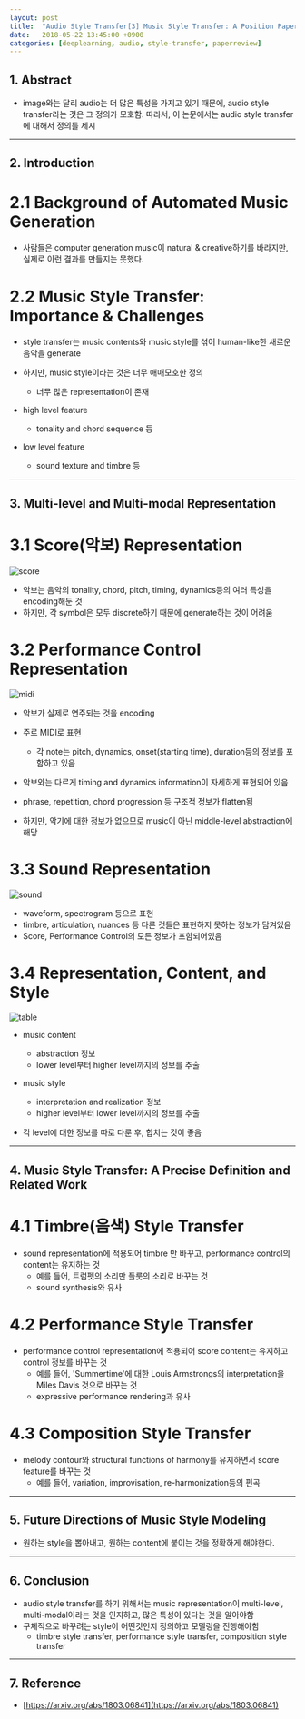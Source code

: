```yaml
---
layout: post
title:  "Audio Style Transfer[3] Music Style Transfer: A Position Paper(2018) - Review"
date:   2018-05-22 13:45:00 +0900
categories: [deeplearning, audio, style-transfer, paperreview]
---
```


## 1. Abstract
- image와는 달리 audio는 더 많은 특성을 가지고 있기 때문에, audio style transfer라는 것은 그 정의가 모호함. 따라서, 이 논문에서는 audio style transfer에 대해서 정의를 제시

-----

## 2. Introduction
# 2.1 Background of Automated Music Generation
- 사람들은 computer generation music이 natural & creative하기를 바라지만, 실제로 이런 결과를 만들지는 못했다. 

# 2.2 Music Style Transfer: Importance & Challenges
- style transfer는 music contents와 music style를 섞어 human-like한 새로운 음악을 generate
- 하지만, music style이라는 것은 너무 애매모호한 정의
    - 너무 많은 representation이 존재

- high level feature
    - tonality and chord sequence 등
- low level feature
    - sound texture and timbre 등

-----

## 3. Multi-level and Multi-modal Representation
# 3.1 Score(악보) Representation
![score](https://files.slack.com/files-pri/T1J7SCHU7-FAT33SEQG/score.png?pub_secret=9a8b194007)
- 악보는 음악의 tonality, chord, pitch, timing, dynamics등의 여러 특성을 encoding해둔 것
- 하지만, 각 symbol은 모두 discrete하기 때문에 generate하는 것이 어려움

# 3.2 Performance Control Representation
![midi](https://files.slack.com/files-pri/T1J7SCHU7-FATPK7YQJ/midi.png?pub_secret=eccfd0b03d)
- 악보가 실제로 연주되는 것을 encoding
- 주로 MIDI로 표현
    - 각 note는 pitch, dynamics, onset(starting time), duration등의 정보를 포함하고 있음

- 악보와는 다르게 timing and dynamics information이 자세하게 표현되어 있음
- phrase, repetition, chord progression 등 구조적 정보가 flatten됨

- 하지만, 악기에 대한 정보가 없으므로 music이 아닌 middle-level abstraction에 해당

# 3.3 Sound Representation
![sound](https://files.slack.com/files-pri/T1J7SCHU7-FATTLP65T/wave.png?pub_secret=503a1d8420)
- waveform, spectrogram 등으로 표현
- timbre, articulation, nuances 등 다른 것들은 표현하지 못하는 정보가 담겨있음
- Score, Performance Control의 모든 정보가 포함되어있음

# 3.4 Representation, Content, and Style
![table](https://files.slack.com/files-pri/T1J7SCHU7-FATGW29KN/table.png?pub_secret=538361107e)
- music content
    - abstraction 정보 
    - lower level부터 higher level까지의 정보를 추출

- music style
    - interpretation and realization 정보
    - higher level부터 lower level까지의 정보를 추출

- 각 level에 대한 정보를 따로 다룬 후, 합치는 것이 좋음

-----

## 4. Music Style Transfer: A Precise Definition and Related Work 
# 4.1 Timbre(음색) Style Transfer
- sound representation에 적용되어 timbre 만 바꾸고, performance control의 content는 유지하는 것
    - 예를 들어, 트럼펫의 소리만 플룻의 소리로 바꾸는 것
    - sound synthesis와 유사

# 4.2 Performance Style Transfer
- performance control representation에 적용되어 score content는 유지하고 control 정보를 바꾸는 것
    - 예를 들어, 'Summertime'에 대한 Louis Armstrongs의 interpretation을 Miles Davis 것으로 바꾸는 것
    - expressive performance rendering과 유사

# 4.3 Composition Style Transfer
- melody contour와 structural functions of harmony를 유지하면서 score feature를 바꾸는 것
    -  예를 들어, variation, improvisation, re-harmonization등의 편곡

-----

## 5. Future Directions of Music Style Modeling
- 원하는 style을 뽑아내고, 원하는 content에 붙이는 것을 정확하게 해야한다.
 
-----

## 6. Conclusion
- audio style transfer를 하기 위해서는 music representation이 multi-level, multi-modal이라는 것을 인지하고, 많은 특성이 있다는 것을 알아야함
- 구체적으로 바꾸려는 style이 어떤것인지 정의하고 모델링을 진행해야함 
    - timbre style transfer, performance style transfer, composition style transfer

-----

## 7. Reference
- [https://arxiv.org/abs/1803.06841](https://arxiv.org/abs/1803.06841)
